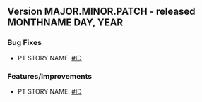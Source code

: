 ## Version MAJOR.MINOR.PATCH - released MONTHNAME DAY, YEAR

### Bug Fixes
- PT STORY NAME. [#ID](https://www.pivotaltracker.com/story/show/ID)

### Features/Improvements
- PT STORY NAME. [#ID](https://www.pivotaltracker.com/story/show/ID)
